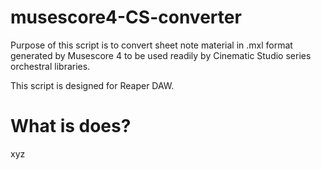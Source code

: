 # musescore4-CS-converter
Purpose of this script is to convert sheet note material in .mxl format generated by Musescore 4 to be used readily by Cinematic Studio series orchestral libraries.

This script is designed for Reaper DAW.

# What is does?
xyz
